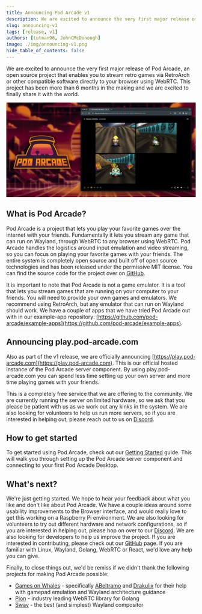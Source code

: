 ```yaml
---
title: Announcing Pod Arcade v1
description: We are excited to announce the very first major release of Pod Arcade, an open source project that enables you to stream retro games via RetroArch or other compatible software directly to your browser using WebRTC
slug: announcing-v1
tags: [release, v1]
authors: [tutman96, JohnCMcDonough]
image: ./img/announcing-v1.png
hide_table_of_contents: false
---
```


We are excited to announce the very first major release of Pod Arcade, an open source project that enables you to stream retro games via RetroArch or other compatible software directly to your browser using WebRTC. This project has been more than 6 months in the making and we are excited to finally share it with the world.

![Pod Arcade](./img/announcing-v1.png)

## What is Pod Arcade?

Pod Arcade is a project that lets you play your favorite games over the internet with your friends. Fundamentally it lets you stream any game that can run on Wayland, through WebRTC to any browser using WebRTC. Pod Arcade handles the logistics around input emulation and video streaming, so you can focus on playing your favorite games with your friends. The entire system is completely open source and built off of open source technologies and has been released under the permissive MIT license. You can find the source code for the project over on [GitHub](https://github.com/pod-arcade/pod-arcade).

It is important to note that Pod Arcade is not a game emulator. It is a tool that lets you stream games that are running on your computer to your friends. You will need to provide your own games and emulators. We recommend using RetroArch, but any emulator that can run on Wayland should work. We have a couple of apps that we have tried Pod Arcade out with in our example-app repository: [https://github.com/pod-arcade/example-apps](https://github.com/pod-arcade/example-apps).

## Announcing play.pod-arcade.com
Also as part of the v1 release, we are officially announcing [https://play.pod-arcade.com](https://play.pod-arcade.com). This is our official hosted instance of the Pod Arcade server component. By using play.pod-arcade.com you can spend less time setting up your own server and more time playing games with your friends.

This is a completely free service that we are offering to the community. We are currently running the server on limited hardware, so we ask that you please be patient with us as we work out any kinks in the system. We are also looking for volunteers to help us run more servers, so if you are interested in helping out, please reach out to us on [Discord](https://discord.gg/y8aasvEMy6).

## How to get started
To get started using Pod Arcade, check out our [Getting Started](/docs/intro) guide. This will walk you through setting up the Pod Arcade server component and connecting to your first Pod Arcade Desktop.

## What's next?
We're just getting started. We hope to hear your feedback about what you like and don't like about Pod Arcade. We have a couple ideas around some usability improvements to the Browser interface, and would really love to get this working on a Raspberry Pi environment. We are also looking for volunteers to try out different hardware and network configurations, so if you are interested in helping out, please hop on over to our [Discord](https://discord.gg/y8aasvEMy6). We are also looking for developers to help us improve the project. If you are interested in contributing, please check out our [GitHub](https://github.com/pod-arcade) page. If you are familiar with Linux, Wayland, Golang, WebRTC or React, we'd love any help you can give.

Finally, to close things out, we'd be remiss if we didn't thank the following projects for making Pod Arcade possible:
- [Games on Whales](https://github.com/games-on-whales) - specifically [ABeltramo](https://github.com/ABeltramo) and [Drakulix](https://github.com/Drakulix) for their help with gamepad emulation and Wayland architecture guidance
- [Pion](https://github.com/pion) - industry leading WebRTC library for Golang
- [Sway](https://github.com/swaywm/sway) - the best (and simplest) Wayland compositor